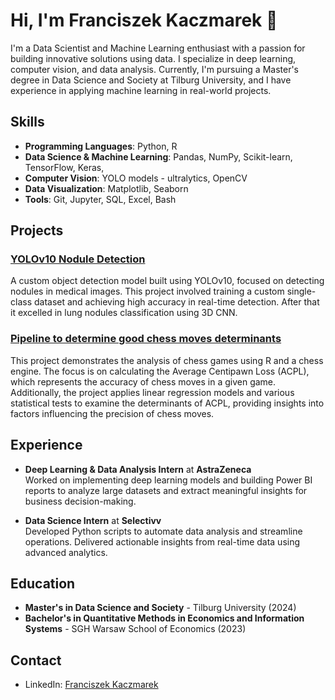 # Hi, I'm Franciszek Kaczmarek 👋

I'm a Data Scientist and Machine Learning enthusiast with a passion for building innovative solutions using data. I specialize in deep learning, computer vision, and data analysis. Currently, I'm pursuing a Master's degree in Data Science and Society at Tilburg University, and I have experience in applying machine learning in real-world projects.

## Skills
- **Programming Languages**: Python, R
- **Data Science & Machine Learning**: Pandas, NumPy, Scikit-learn, TensorFlow, Keras, 
- **Computer Vision**: YOLO models - ultralytics, OpenCV
- **Data Visualization**: Matplotlib, Seaborn
- **Tools**: Git, Jupyter, SQL, Excel, Bash

## Projects
### [YOLOv10 Nodule Detection](https://github.com/franekaczmarek/YOLO-Pipelines-for-Lung-Nodule-Detection)
A custom object detection model built using YOLOv10, focused on detecting nodules in medical images. This project involved training a custom single-class dataset and achieving high accuracy in real-time detection. After that it excelled in lung nodules classification using 3D CNN.

### [Pipeline to determine good chess moves determinants](https://github.com/franekaczmarek/chess_ACPL_analysis_with_linear_regression)
This project demonstrates the analysis of chess games using R and a chess engine. The focus is on calculating the Average Centipawn Loss (ACPL), which represents the accuracy of chess moves in a given game. Additionally, the project applies linear regression models and various statistical tests to examine the determinants of ACPL, providing insights into factors influencing the precision of chess moves.


## Experience
- **Deep Learning & Data Analysis Intern** at **AstraZeneca**  
  Worked on implementing deep learning models and building Power BI reports to analyze large datasets and extract meaningful insights for business decision-making.

- **Data Science Intern** at **Selectivv**  
  Developed Python scripts to automate data analysis and streamline operations. Delivered actionable insights from real-time data using advanced analytics.

## Education
- **Master's in Data Science and Society** - Tilburg University (2024)
- **Bachelor's in Quantitative Methods in Economics and Information Systems** - SGH Warsaw School of Economics (2023)

## Contact
- LinkedIn: [Franciszek Kaczmarek](https://www.linkedin.com/in/franciszek-kaczmarek-728037333/)

